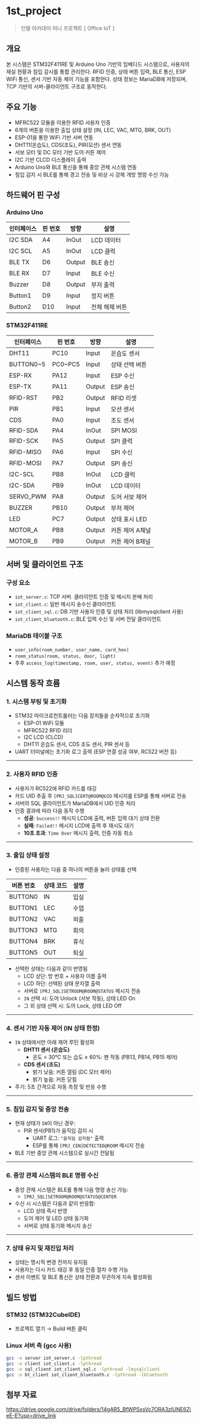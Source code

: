 # 1st_project
>인텔 아카데미 미니 프로젝트 [ Office IoT ]


## 개요
본 시스템은 STM32F411RE 및 Arduino Uno 기반의 임베디드 시스템으로, 사용자의 재실 현황과 침입 감시를 통합 관리한다. RFID 인증, 상태 버튼 입력, BLE 통신, ESP WiFi 통신, 센서 기반 자동 제어 기능을 포함한다. 상태 정보는 MariaDB에 저장되며, TCP 기반의 서버-클라이언트 구조로 동작한다.

## 주요 기능
- MFRC522 모듈을 이용한 RFID 사용자 인증
- 6개의 버튼을 이용한 출입 상태 설정 (IN, LEC, VAC, MTG, BRK, OUT)
- ESP-01을 통한 WiFi 기반 서버 연동
- DHT11(온습도), CDS(조도), PIR(모션) 센서 연동
- 서보 모터 및 DC 모터 기반 도어·커튼 제어
- I2C 기반 CLCD 디스플레이 출력
- Arduino Uno와 BLE 통신을 통해 중앙 관제 시스템 연동
- 침입 감지 시 BLE를 통해 경고 전송 및 비상 시 강제 개방 명령 수신 가능

## 하드웨어 핀 구성

### Arduino Uno
| 인터페이스 | 핀 번호 | 방향   | 설명             |
|------------|---------|--------|------------------|
| I2C SDA    | A4      | InOut  | LCD 데이터       |
| I2C SCL    | A5      | InOut  | LCD 클럭         |
| BLE TX     | D6      | Output | BLE 송신         |
| BLE RX     | D7      | Input  | BLE 수신         |
| Buzzer     | D8      | Output | 부저 출력         |
| Button1    | D9      | Input  | 정지 버튼         |
| Button2    | D10     | Input  | 전체 해제 버튼     |

### STM32F411RE
| 인터페이스     | 핀 번호 | 방향   | 설명             |
|----------------|---------|--------|------------------|
| DHT11          | PC10    | Input  | 온습도 센서       |
| BUTTON0~5      | PC0~PC5 | Input  | 상태 선택 버튼     |
| ESP-RX         | PA12    | Input  | ESP 수신          |
| ESP-TX         | PA11    | Output | ESP 송신          |
| RFID-RST       | PB2     | Output | RFID 리셋         |
| PIR            | PB1     | Input  | 모션 센서         |
| CDS            | PA0     | Input  | 조도 센서         |
| RFID-SDA       | PA4     | InOut  | SPI MOSI          |
| RFID-SCK       | PA5     | Output | SPI 클럭          |
| RFID-MISO      | PA6     | Input  | SPI 수신          |
| RFID-MOSI      | PA7     | Output | SPI 송신          |
| I2C-SCL        | PB8     | InOut  | LCD 클럭          |
| I2C-SDA        | PB9     | InOut  | LCD 데이터        |
| SERVO_PWM      | PA8     | Output | 도어 서보 제어     |
| BUZZER         | PB10    | Output | 부저 제어         |
| LED            | PC7     | Output | 상태 표시 LED      |
| MOTOR_A        | PB8     | Output | 커튼 제어 A채널    |
| MOTOR_B        | PB9     | Output | 커튼 제어 B채널    |

## 서버 및 클라이언트 구조

### 구성 요소
- `iot_server.c`: TCP 서버. 클라이언트 인증 및 메시지 분배 처리
- `iot_client.c`: 일반 메시지 송수신 클라이언트
- `iot_client_sql.c`: DB 기반 사용자 인증 및 상태 처리 (libmysqlclient 사용)
- `iot_client_bluetooth.c`: BLE 입력 수신 및 서버 전달 클라이언트

### MariaDB 테이블 구조
- `user_info(room_number, user_name, card_hex)`
- `room_status(room, status, door, light)`
- 추후 `access_log(timestamp, room, user, status, event)` 추가 예정

## 시스템 동작 흐름

### 1. 시스템 부팅 및 초기화
- STM32 마이크로컨트롤러는 다음 장치들을 순차적으로 초기화
  - ESP-01 WiFi 모듈
  - MFRC522 RFID 리더
  - I2C LCD (CLCD)
  - DHT11 온습도 센서, CDS 조도 센서, PIR 센서 등
- UART 터미널에는 초기화 로그 출력 (ESP 연결 성공 여부, RC522 버전 등)

---

### 2. 사용자 RFID 인증
- 사용자가 RC522에 RFID 카드를 태깅
- 카드 UID 추출 후 `[PRJ_SQL]CERT@ROOM@UID` 메시지를 ESP를 통해 서버로 전송
- 서버의 SQL 클라이언트가 MariaDB에서 UID 인증 처리
- 인증 결과에 따라 다음 동작 수행
  - **성공**: `Success!!` 메시지 LCD에 출력, 버튼 입력 대기 상태 전환
  - **실패**: `Failed!!` 메시지 LCD에 출력 후 재시도 대기
  - **10초 초과**: `Time Over` 메시지 출력, 인증 자동 취소

---

### 3. 출입 상태 설정
- 인증된 사용자는 다음 중 하나의 버튼을 눌러 상태를 선택

| 버튼 번호 | 상태 코드 | 설명         |
|-----------|------------|--------------|
| BUTTON0   | IN         | 입실         |
| BUTTON1   | LEC        | 수업         |
| BUTTON2   | VAC        | 외출         |
| BUTTON3   | MTG        | 회의         |
| BUTTON4   | BRK        | 휴식         |
| BUTTON5   | OUT        | 퇴실         |

- 선택한 상태는 다음과 같이 반영됨
  - LCD 상단: 방 번호 + 사용자 이름 출력
  - LCD 하단: 선택된 상태 문자열 출력
  - 서버로 `[PRJ_SQL]SETROOM@ROOM@STATUS` 메시지 전송
  - `IN` 선택 시: 도어 Unlock (서보 작동), 상태 LED On
  - 그 외 상태 선택 시: 도어 Lock, 상태 LED Off

---

### 4. 센서 기반 자동 제어 (IN 상태 한정)
- `IN` 상태에서만 아래 제어 루틴 활성화
  - **DHT11 센서 (온습도)**  
    - 온도 > 30℃ 또는 습도 ≥ 60%: 팬 작동 (PB13, PB14, PB15 제어)
  - **CDS 센서 (조도)**  
    - 밝기 낮음: 커튼 열림 (DC 모터 제어)  
    - 밝기 높음: 커튼 닫힘
- 주기: 5초 간격으로 자동 측정 및 반응 수행

---

### 5. 침입 감지 및 중앙 전송
- 현재 상태가 `IN`이 아닌 경우:
  - PIR 센서(PB1)가 움직임 감지 시
    - UART 로그: `"움직임 감지됨"` 출력
    - ESP를 통해 `[PRJ_CEN]DETECTED@ROOM` 메시지 전송
- BLE 기반 중앙 관제 시스템으로 실시간 전달됨

---

### 6. 중앙 관제 시스템의 BLE 명령 수신
- 중앙 관제 시스템은 BLE를 통해 다음 명령 송신 가능:
  - `[PRJ_SQL]SETROOM@ROOM@STATUS@CENTER`
- 수신 시 시스템은 다음과 같이 반응함:
  - LCD 상태 즉시 반영
  - 도어 제어 및 LED 상태 동기화
  - 서버로 상태 동기화 메시지 송신

---

### 7. 상태 유지 및 재진입 처리
- 상태는 명시적 변경 전까지 유지됨
- 사용자는 다시 카드 태깅 후 동일 인증 절차 수행 가능
- 센서 이벤트 및 BLE 통신은 상태 전환과 무관하게 지속 활성화됨

## 빌드 방법

### STM32 (STM32CubeIDE)
- 프로젝트 열기 → Build 버튼 클릭

### Linux 서버 측 (gcc 사용)
```bash
gcc -o server iot_server.c -lpthread
gcc -o client iot_client.c -lpthread
gcc -o sql_client iot_client_sql.c -lpthread -lmysqlclient
gcc -o bt_client iot_client_bluetooth.c -lpthread -lbluetooth
```

## 첨부 자료
https://drive.google.com/drive/folders/14gAR5_BfWPSxsVc7ORA3zlUNE6ZjeE-E?usp=drive_link